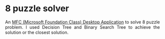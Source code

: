 # 8 puzzle solver
<p align="justify">
    An <a href="https://learn.microsoft.com/en-us/cpp/mfc/mfc-desktop-applications?view=msvc-170">MFC (Microsoft Foundation Class) Desktop Application</a> to solve 8 puzzle problem. I used Decision Tree and Binary Search Tree to achieve the solution or the closest solution.
</p>
